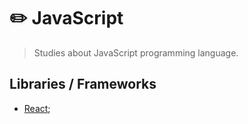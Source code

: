 # ✏️ JavaScript

> Studies about JavaScript programming language.

## Libraries / Frameworks

- [React](react/README.md);
